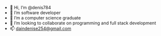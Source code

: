 - 👋 Hi, I’m @denis784
- 👀 I’m software developer
- 🌱 I’m a computer science graduate
- 💞️ I’m looking to collaborate on programming and full stack development
- 📫 daindenise254@gmail.com

<!---
denis784/denis784 is a ✨ special ✨ repository because its `README.md` (this file) appears on your GitHub profile.
You can click the Preview link to take a look at your changes.
--->
